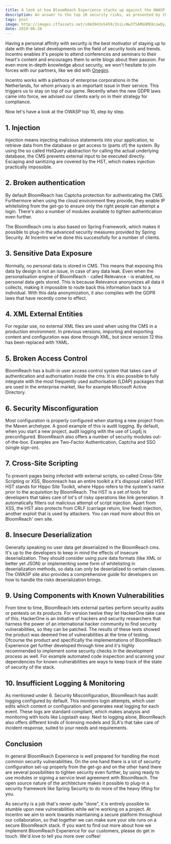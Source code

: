 ```yaml
---
title: A look at how BloomReach Experience stacks up against the OWASP top 10
description: An answer to the top 10 security risks, as presented by the OWASP (Open Web Application Security Project) committee. The most recent top-10 dates from 2017 and can be found [here](https://www.owasp.org/images/7/72/OWASP_Top_10-2017_%28en%29.pdf.pdf)
tags: post
image: http://images.ctfassets.net/s0m3943n5459/2niLvNw3fSAMGGME8cowQy/eb4b27b55d39cc1ad9c588032cb4a984/bloomreach-owasp.png
date: 2018-06-20
---
```

Having a personal affinity with security is the best motivator of staying up to date with the latest developments on the field of security tools and trends. Incentro enables it's people to attend conferences and seminars to their heart's content and encourages them to write blogs about their passion. For even more in-depth knowledge about security, we won't hesitate to join forces with our partners, like we did with [Onegini](https://www.emerce.nl/wire/samenwerking-incentro-onegini-intelligent-veilig-klantplatform "Incentro and Onegini on Emerce").

Incentro works with a plethora of enterprise corporations in the Netherlands, for whom privacy is an important issue in their service. This triggers us to stay on top of our game. Recently when the new GDPR laws came into force, we advised our clients early on in their strategy for compliance.

Now let's have a look at the OWASP top 10, step by step.

## 1. Injection
Injection means injecting malicious statements into your application, to retrieve data from the database or get access to (parts of) the system. By using the so called HstQuery abstraction for calling the actual underlying database, the CMS prevents external input to be executed directly. Escaping and sanitizing are covered by the HST, which makes injection practically impossible.

## 2. Broken authentication
By default BloomReach has Captcha protection for authenticating the CMS. Furthermore when using the cloud environment they provide, they enable IP whitelisting from the get-go to ensure only the right people can attempt a login. There's also a number of modules available to tighten authentication even further.

The BloomReach cms is also based on Spring Framework, which makes it possible to plug-in the advanced security measures provided by Spring Security. At Incentro we've done this successfully for a number of clients.

## 3. Sensitive Data Exposure
Normally, no personal data is stored in CMS. This means that exposing this data by design is not an issue, in case of any data leak. Even when the personalisation engine of BloomReach - called Relevance - is enabled, no personal data gets stored. This is because Relevance anonymizes all data it collects, making it impossible to route back this information back to a individual. With this data anonymization, it also complies with the GDPR laws that have recently come to effect.

## 4. XML External Entities
For regular use, no external XML files are used when using the CMS in a production environment. In previous versions, importing and exporting content and configuration was done through XML, but since version 12 this has been replaced with YAML.

## 5. Broken Access Control
BloomReach has a built-in user access control system that takes care of authentication and authorisation inside the cms. It is also possible to fully integrate with the most frequently used authorisation (LDAP) packages that are used in the enterprise market, like for example Microsoft Active Directory.

## 6. Security Misconfiguration
Most configuration is properly configured when starting a new project from the Maven archetype. A good example of this is audit logging. By default, when you start a new project, audit logging with the use of Log4j is preconfigured. BloomReach also offers a number of security modules out-of-the-box. Examples are Two-Factor Authentication, Captcha and SSO (single sign-on).

## 7. Cross-Site Scripting
To prevent pages being infected with external scripts, so called Cross-Site Scripting or XSS, Bloomreach has an entire toolkit a it's disposal called HST. HST stands for Hippo Site Toolkit, where Hippo refers to the system's name prior to the acquisition by BloomReach. The HST is a set of tools for developers that takes care of lot's of risky operations like link generation. It automatically filters out malicious attempt of script injection. Apart from XSS, the HST also protects from CRLF (carriage return, line feed) injection, another exploit that is used by attackers. You can read more about this on BloomReach' own site.

## 8. Insecure Deserialization
Generally speaking no user data get deserialized in the BloomReach cms. It's up to the developers to keep in mind the effects of insecure deserialization. They should consider using pure data formats (like XML or better yet JSON) or implementing some form of whitelisting in deserialization methods, so data can only be deserialized to certain classes. The OWASP site also provides a comprehensive guide for developers on how to handle the risks deserialization brings.

## 9. Using Components with Known Vulnerabilities
From time to time, BloomReach lets external parties perform security audits or pentests on its products. For version twelve they let HackerOne take care of this. HackerOne is an initiative of hackers and security researchers that harness the power of an international hacker community to find security vulnerabilities, so they can be patched. The results of these tests showed the product was deemed free of vulnerabilities at the time of testing. Ofcourse the product and specifically the implementations of BloomReach Experience get further developed through time and it's highly recommended to implement some security checks in the development process as well. For example automated code inspection and scanning your dependencies for known vulnerabilities are ways to keep track of the state of security of the stack.

## 10. Insufficient Logging & Monitoring
As mentioned under 6. Security Misconfiguration, BloomReach has audit logging configured by default. This monitors login attempts, which user edits which content or configuration and generates neat logging for each event. These logs are standard compliant, which makes analysis and monitoring with tools like Logstash easy. Next to logging alone, BloomReach also offers different kinds of licensing models and SLA's that take care of incident response, suited to your needs and requirements.

## Conclusion
In general BloomReach Experience is well prepared for handling the most common security vulnerabilities. On the one hand there is a lot of security configuration set-up properly from the get-go and on the other hand there are several possibilities to tighten security even further, by using ready to use modules or signing a service level agreement with BloomReach. The open source nature of the architecture makes it possible to plug-in a security framework like Spring Security to do more of the heavy lifting for you.

As security is a job that's never quite "done", it is entirely possible to stumble upon new vulnerabilities while we're working on a project. At Incentro we aim to work towards maintaining a secure platform throughout our collaboration, so that together we can make sure your site runs on a secure BloomReach stack. If you want to find out more about how we implement BloomReach Experience for our customers, please do get in touch. We'd love to tell you more over coffee!